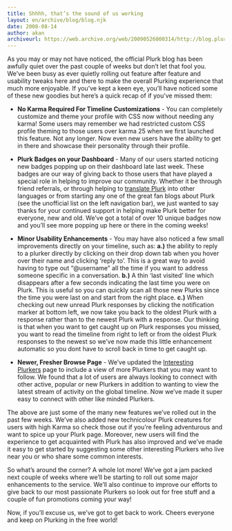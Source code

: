 ```yaml
---
title: Shhhh, that’s the sound of us working
layout: en/archive/blog/blog.njk
date: 2008-08-14
author: akan
archiveurl: https://web.archive.org/web/20090526000314/http://blog.plurk.com/2008/08/14/shhhh-thats-the-sound-of-us-working/
---
```

As you may or may not have noticed, the official Plurk blog has been awfully quiet over the past couple of weeks but don’t let that fool you. We’ve been busy as ever quietly rolling out feature after feature and usability tweaks here and there to make the overall Plurking experience that much more enjoyable. If you’ve kept a keen eye, you’ll have noticed some of these new goodies but here’s a quick recap of if you’ve missed them:

- **No Karma Required For Timeline Customizations** - You can completely customize and theme your profile with CSS now without needing any karma! Some users may remember we had restricted custom CSS profile theming to those users over karma 25 when we first launched this feature. Not any longer. Now even new users have the ability to get in there and showcase their personality through their profile.

- **Plurk Badges on your Dashboard** - Many of our users started noticing new badges popping up on their dashboard late last week. These badges are our way of giving back to those users that have played a special role in helping to improve our community. Whether it be through friend referrals, or through helping to [translate Plurk](http://translate.plurk.com/) into other languages or from starting any one of the great fan blogs about Plurk (see the unofficial list on the left navigation bar), we just wanted to say thanks for your continued support in helping make Plurk better for everyone, new and old. We’ve got a total of over 10 unique badges now and you’ll see more popping up here or there in the coming weeks!

- **Minor Usability Enhancements** - You may have also noticed a few small improvements directly on your timeline, such as: **a.)** the ability to reply to a plurker directly by clicking on their drop down tab when you hover over their name and clicking ‘reply to’. This is a great way to avoid having to type out “@username” all the time if you want to address someone specific in a conversation. **b.)** A thin ‘last visited’ line which disappears after a few seconds indicating the last time you were on Plurk. This is useful so you can quickly scan all those new Plurks since the time you were last on and start from the right place. **c.)** When checking out new unread Plurk responses by clicking the notification marker at bottom left, we now take you back to the oldest Plurk with a response rather than to the newest Plurk with a response. Our thinking is that when you want to get caught up on Plurk responses you missed, you want to read the timeline from right to left or from the oldest Plurk responses to the newest so we’ve now made this little enhancement automatic so you dont have to scroll back in time to get caught up.

- **Newer, Fresher Browse Page** - We’ve updated the [Interesting Plurkers](https://web.archive.org/web/20090526000314/http://www.plurk.com/browse) page to include a view of more Plurkers that you may want to follow. We found that a lot of users are always looking to connect with other active, popular or new Plurkers in addition to wanting to view the latest stream of activity on the global timeline. Now we’ve made it super easy to connect with other like minded Plurkers.

The above are just some of the many new features we’ve rolled out in the past few weeks. We’ve also added new technicolour Plurk creatures for users with high Karma so check those out if you’re feeling adventurous and want to spice up your Plurk page. Moreover, new users will find the experience to get acquainted with Plurk has also improved and we’ve made it easy to get started by suggesting some other interesting Plurkers who live near you or who share some common interests.

So what’s around the corner? A whole lot more! We’ve got a jam packed next couple of weeks where we’ll be starting to roll out some major enhancements to the service. We’ll also continue to improve our efforts to give back to our most passionate Plurkers so look out for free stuff and a couple of fun promotions coming your way!

Now, if you’ll excuse us, we’ve got to get back to work. Cheers everyone and keep on Plurking in the free world!